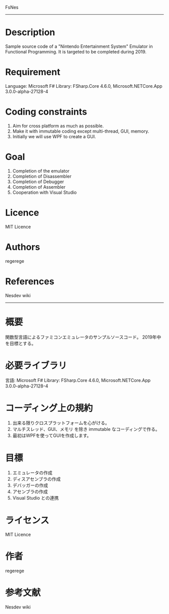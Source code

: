 ﻿FsNes

*****

# Description
Sample source code of a "Nintendo Entertainment System" Emulator in Functional Programming.
It is targeted to be completed during 2019.

# Requirement
Language: Microsoft F#
Library: FSharp.Core 4.6.0, Microsoft.NETCore.App 3.0.0-alpha-27128-4

# Coding constraints
1. Aim for cross platform as much as possible.
2. Make it with immutable coding except multi-thread, GUI, memory.
3. Initially we will use WPF to create a GUI.

# Goal
1. Completion of the emulator
2. Completion of Disassembler
3. Completion of Debugger
4. Completion of Assembler
5. Cooperation with Visual Studio

# Licence
MIT Licence

# Authors
regerege

# References
Nesdev wiki

**********

# 概要
関数型言語によるファミコンエミュレータのサンプルソースコード。
2019年中を目標とする。

# 必要ライブラリ
言語: Microsoft F#
Library: FSharp.Core 4.6.0, Microsoft.NETCore.App 3.0.0-alpha-27128-4

# コーディング上の規約
1. 出来る限りクロスプラットフォームを心がける。
2. マルチスレッド、GUI、メモリ を除き immutable なコーディングで作る。
3. 最初はWPFを使ってGUIを作成します。

# 目標
1. エミュレータの作成
2. ディスアセンブラの作成
3. デバッガーの作成
4. アセンブラの作成
5. Visual Studio との連携

# ライセンス
MIT Licence

# 作者
regerege

# 参考文献
Nesdev wiki
